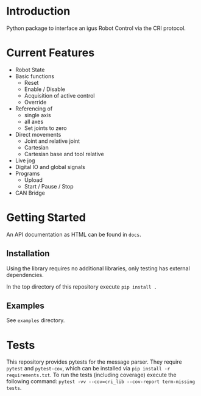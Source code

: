 # Introduction 
Python package to interface an igus Robot Control via the CRI protocol.

# Current Features
- Robot State
- Basic functions
    - Reset
    - Enable / Disable
    - Acquisition of active control
    - Override
- Referencing of 
    - single axis
    - all axes
    - Set joints to zero
- Direct movements
    - Joint and relative joint
    - Cartesian
    - Cartesian base and tool relative
- Live jog
- Digital IO and global signals
- Programs
    - Upload
    - Start / Pause / Stop
- CAN Bridge

# Getting Started
An API documentation as HTML can be found in `docs`.

## Installation
Using the library requires no additional libraries, only testing has external dependencies.

In the top directory of this repository execute `pip install .`

## Examples
See `examples` directory.

# Tests
This repository provides pytests for the message parser. They require `pytest` and `pytest-cov`, which can be installed via `pip install -r requirements.txt`. To run the tests (including coverage) execute the following command: `pytest -vv --cov=cri_lib --cov-report term-missing tests`. 

